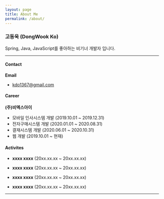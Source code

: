 ```yaml
---
layout: page
title: About Me
permalink: /about/
---
```



### 고동욱 (DongWook Ko)

Spring, Java, JavaScript를 좋아하는 비기너 개발자 입니다.

---

#### Contact
**Email**
  - kdo1367@gmail.com

<!-- 
#### Education

**동의대학교** (20xx.xx ~ 20xx.xx)
- 경제학전공
 -->

#### Career
**(주)비엑스아이**
- 모바일 인사시스템 개발 (2019.10.01 ~ 2019.12.31)
- 전자구매시스템 개발 (2020.01.01 ~ 2020.08.31)
- 결재시스템 개발 (2020.06.01 ~ 2020.10.31)
- 웹 개발 (2019.10.01 ~ 현재)

<!--
#### Certificate
- 컴퓨터활용능력 2급 (취득일자:2013.04.05)
- ATC1급 (취득일자:2014.12.13)
- ATC2급 (취득일자:2014/1/24)
- ACU (취득일자:2014.10.16)
- OPIC IM3 (취득일자:2014.02.28)
- Toeic 점수 <취득일자:2015.03.19)
- 자동차운전면허증 (취득일자:2015.02.05)
-->

#### Activites

- **xxxx xxxx** (20xx.xx.xx ~ 20xx.xx.xx)

- **xxxx xxxx** (20xx.xx.xx ~ 20xx.xx.xx)

- **xxxx xxxx** (20xx.xx.xx ~ 20xx.xx.xx)

- **xxxx xxxx** (20xx.xx.xx ~ 20xx.xx.xx)

---

